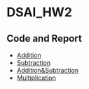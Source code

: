 # DSAI_HW2
## Code and Report
- [Addition](https://nbviewer.jupyter.org/github/datuiji/DSAI_HW2/blob/master/Addition.ipynb)
- [Subtraction](https://nbviewer.jupyter.org/github/datuiji/DSAI_HW2/blob/master/Subtraction.ipynb)
- [Addition&Subtraction](https://nbviewer.jupyter.org/github/datuiji/DSAI_HW2/blob/master/Addition%26Subtraction.ipynb)
- [Multiplication](https://nbviewer.jupyter.org/github/datuiji/DSAI_HW2/blob/master/Multiplication.ipynb)
